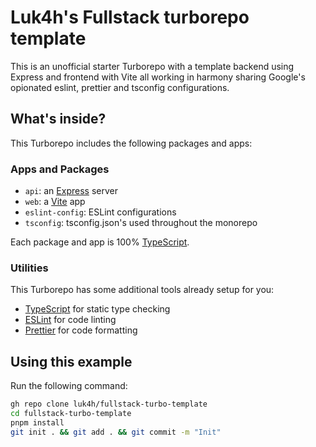 # Luk4h's Fullstack turborepo template

This is an unofficial starter Turborepo with a template backend using Express and frontend with Vite all working in harmony sharing Google's opionated eslint, prettier and tsconfig configurations.

## What's inside?

This Turborepo includes the following packages and apps:

### Apps and Packages

- `api`: an [Express](https://expressjs.com/) server
- `web`: a [Vite](https://vitejs.dev/) app
- `eslint-config`: ESLint configurations
- `tsconfig`: tsconfig.json's used throughout the monorepo

Each package and app is 100% [TypeScript](https://www.typescriptlang.org/).

### Utilities

This Turborepo has some additional tools already setup for you:

- [TypeScript](https://www.typescriptlang.org/) for static type checking
- [ESLint](https://eslint.org/) for code linting
- [Prettier](https://prettier.io) for code formatting

## Using this example

Run the following command:

```sh
gh repo clone luk4h/fullstack-turbo-template
cd fullstack-turbo-template
pnpm install
git init . && git add . && git commit -m "Init"
```

